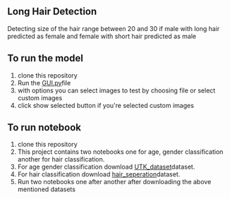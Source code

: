 ## Long Hair Detection
Detecting size of the hair range between 20 and 30 if male with long hair predicted as female and female with short hair predicted as male
## To run the model
1. clone this repository
2. Run the [GUI.py]()file
3. with options you can select images to test by choosing file or select custom images
4. click show selected button if you're selected custom images

## To run notebook
1. clone this repository
2. This project contains two notebooks one for age, gender classification another for hair classification.
3. For age gender classification download [UTK_dataset]()dataset.
4. For hair classification download [hair_seperation]()dataset.
5. Run two notebooks one after another after downloading the above mentioned datasets
